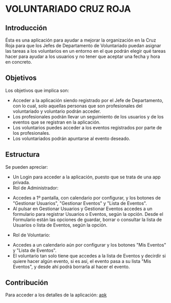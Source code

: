 # VOLUNTARIADO CRUZ ROJA

## Introducción
Ésta es una aplicación para ayudar a mejorar la organización en la Cruz Roja para que los Jefes de Departamento de Voluntariado puedan asignar las tareas a los voluntarios en un entorno en el que podrán elegir qué tareas hacer para ayudar a los usuarios y no tener que aceptar una fecha y hora en concreto.

## Objetivos
Los objetivos que implica son:
- Acceder a la aplicación siendo registrado por el Jefe de Departamento, con lo cual, solo aquellas personas que son profesionales del voluntariado y voluntario podrán acceder.
- Los profesionales podrán llevar un seguimiento de los usuarios y de los eventos que se registran en la aplicación.
- Los voluntarios puedes acceder a los eventos registrados por parte de los profesionales.
- Los voluntariados podrán apuntarse al evento deseado.

## Estructura
Se pueden apreciar:
- Un Login para acceder a la aplicación, puesto que se trata de una app privada.
- Rol de Administrador:
+ Accedes a 1º pantalla, con calendario por configurar, y los botones de "Gestionar Usuarios", "Gestionar Eventos" y "Lista de Eventos".
+ Al pulsar en Gestionar Usuarios y Gestionar Eventos accedes a un formulario para registrar Usuarios o Eventos, según la opción. Desde el Formulario están las opciones de guardar, borrar o consultar la lista de Usuarios o lista de Eventos, según la opción.
- Rol de Voluntario:
+ Accedes a un calendario aún por configurar y los botones "Mis Eventos" y "Lista de Eventos".
+ El voluntario tan solo tiene que accedes a la lista de Eventos y decirdir si quiere hacer algún evento, si es así, el evento pasa a su lista "Mis Eventos", y desde ahí podrá borrarla al hacer el evento.

## Contribución
Para acceder a los detalles de la aplicación:
[apk](https://drive.google.com/drive/folders/1jZTGFDaIsUlm-OoQ9xdf54yOyTZ5vaEj)




